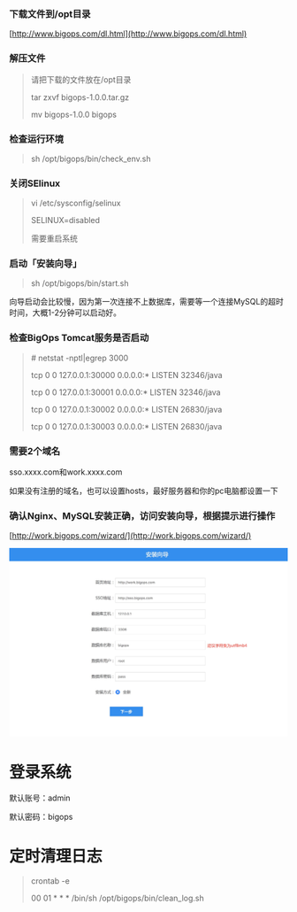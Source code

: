 ### **下载文件到/opt目录**

[http://www.bigops.com/dl.html](http://www.bigops.com/dl.html)

### **解压文件**

> 请把下载的文件放在/opt目录
>
> tar zxvf bigops-1.0.0.tar.gz
>
> mv bigops-1.0.0 bigops

### 检查运行环境

> sh /opt/bigops/bin/check\_env.sh

### 关闭SElinux

> vi  /etc/sysconfig/selinux
>
> SELINUX=disabled
>
> 需要重启系统

### 启动「安装向导」

> sh /opt/bigops/bin/start.sh

向导启动会比较慢，因为第一次连接不上数据库，需要等一个连接MySQL的超时时间，大概1-2分钟可以启动好。

### **检查BigOps Tomcat服务是否启动**

> \# netstat -nptl\|egrep 3000
>
> tcp        0      0 127.0.0.1:30000             0.0.0.0:\*                   LISTEN      32346/java
>
> tcp        0      0 127.0.0.1:30001             0.0.0.0:\*                   LISTEN      32346/java
>
> tcp        0      0 127.0.0.1:30002             0.0.0.0:\*                   LISTEN      26830/java
>
> tcp        0      0 127.0.0.1:30003             0.0.0.0:\*                   LISTEN      26830/java

### 需要2个域名

sso.xxxx.com和work.xxxx.com

如果没有注册的域名，也可以设置hosts，最好服务器和你的pc电脑都设置一下

### 确认Nginx、MySQL安装正确，**访问安装向导，根据提示进行操作**

[http://work.bigops.com/wizard/](http://work.bigops.com/wizard/)

![](/assets/Xnip2019-05-20_16-05-02.jpg)

# 登录系统

默认账号：admin

默认密码：bigops

# 定时清理日志

> crontab -e
>
> 00 01 \* \* \* /bin/sh /opt/bigops/bin/clean\_log.sh



